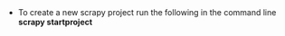 ##
 - To create a new scrapy project run the following in the command line
 **scrapy startproject <projectName>**